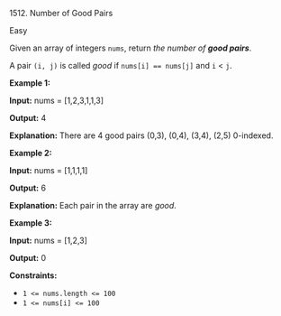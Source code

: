 1512\. Number of Good Pairs

Easy

Given an array of integers `nums`, return _the number of **good pairs**_.

A pair `(i, j)` is called _good_ if `nums[i] == nums[j]` and `i` < `j`.

**Example 1:**

**Input:** nums = [1,2,3,1,1,3]

**Output:** 4

**Explanation:** There are 4 good pairs (0,3), (0,4), (3,4), (2,5) 0-indexed.

**Example 2:**

**Input:** nums = [1,1,1,1]

**Output:** 6

**Explanation:** Each pair in the array are _good_.

**Example 3:**

**Input:** nums = [1,2,3]

**Output:** 0

**Constraints:**

*   `1 <= nums.length <= 100`
*   `1 <= nums[i] <= 100`